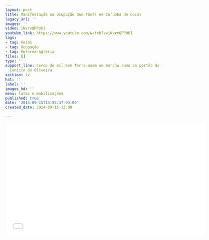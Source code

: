 ```yaml
---
layout: post
title: Manifestação na Ocupação Dom Tomás em Corumbá de Goiás
legacy_url: ''
images: ''
video: iNvrvQPPUKI
youtube_link: https://www.youtube.com/watch?v=iNvrvQPPUKI
tags:
- tag: Goiás
- tag: Ocupação
- tag: Reforma-Agrária
files: []
type: ''
support_line: Cerca de mil Sem Terra saem em marcha rumo ao portão da fazenda do senador
  Eunício de Oliveira.
section: tv
hat: ''
label: ''
images_hd: ''
menu: lutas e mobilizações
published: true
date: '2014-09-15T13:55:37-03:00'
created_date: 2014-09-15 12:00

---
```

<p style="text-align: center;"><iframe allowfullscreen="" name="coverVideo" frameborder="0" height="360" src="//www.youtube.com/embed/iNvrvQPPUKI" width="640"></iframe></p>
